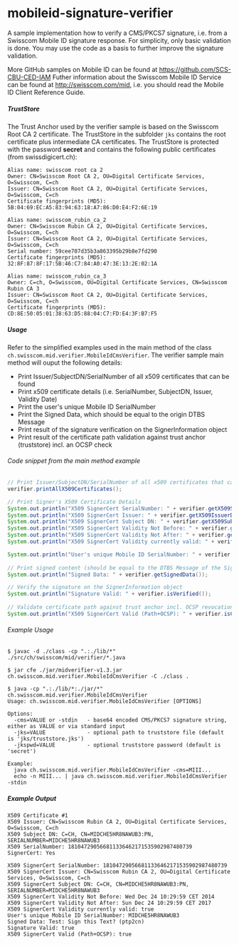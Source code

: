 # mobileid-signature-verifier
A sample implementation how to verify a CMS/PKCS7 signature, i.e. from a Swisscom Mobile ID signature response.
For simplicity, only basic validation is done. You may use the code as a basis to further improve the signature validation.

More GitHub samples on Mobile ID can be found at https://github.com/SCS-CBU-CED-IAM
Futher information about the Swisscom Mobile ID Service can be found at http://swisscom.com/mid, i.e. you should read the Mobile ID Client Reference Guide.

##### TrustStore

The Trust Anchor used by the verifier sample is based on the Swisscom Root CA 2 certificate. The TrustStore in the subfolder `jks` contains the root certificate plus intermediate CA certificates.
The TrustStore is protected with the password **secret** and contains the following public certificates (from swissdigicert.ch):

```
Alias name: swisscom root ca 2
Owner: CN=Swisscom Root CA 2, OU=Digital Certificate Services, O=Swisscom, C=ch
Issuer: CN=Swisscom Root CA 2, OU=Digital Certificate Services, O=Swisscom, C=ch
Certificate fingerprints (MD5): 5B:04:69:EC:A5:83:94:63:18:A7:86:D0:E4:F2:6E:19
```
```
Alias name: swisscom_rubin_ca_2
Owner: CN=Swisscom Rubin CA 2, OU=Digital Certificate Services, O=Swisscom, C=ch
Issuer: CN=Swisscom Root CA 2, OU=Digital Certificate Services, O=Swisscom, C=ch
Serial number: 59cee707d35b3a863395b29b8e7fd290
Certificate fingerprints (MD5): 32:8F:87:8F:17:5B:46:C7:84:A0:47:3E:13:2E:02:1A
```
```
Alias name: swisscom_rubin_ca_3
Owner: C=ch, O=Swisscom, OU=Digital Certificate Services, CN=Swisscom Rubin CA 3
Issuer: CN=Swisscom Root CA 2, OU=Digital Certificate Services, O=Swisscom, C=ch
Certificate fingerprints (MD5): CD:8E:50:05:01:38:63:D5:88:04:C7:FD:E4:3F:B7:F5
```

##### Usage

Refer to the simplified examples used in the main method of the class `ch.swisscom.mid.verifier.MobileIdCmsVerifier`.
The verifier sample main method will ouput the following details:

* Print Issuer/SubjectDN/SerialNumber of all x509 certificates that can be found
* Print x509 certificate details (i.e. SerialNumber, SubjectDN, Issuer, Validity Date)
* Print the user's unique Mobile ID SerialNumber
* Print the Signed Data, which should be equal to the origin DTBS Message
* Print result of the signature verification on the SignerInformation object
* Print result of the certificate path validation against trust anchor (truststore) incl. an OCSP check

###### Code snippet from the main method example
```java
// Print Issuer/SubjectDN/SerialNumber of all x509 certificates that can be found in the CMSSignedData
verifier.printAllX509Certificates();

// Print Signer's X509 Certificate Details
System.out.println("X509 SignerCert SerialNumber: " + verifier.getX509SerialNumber());
System.out.println("X509 SignerCert Issuer: " + verifier.getX509IssuerDN());
System.out.println("X509 SignerCert Subject DN: " + verifier.getX509SubjectDN());
System.out.println("X509 SignerCert Validity Not Before: " + verifier.getX509NotBefore());
System.out.println("X509 SignerCert Validity Not After: " + verifier.getX509NotAfter());
System.out.println("X509 SignerCert Validity currently valid: " + verifier.isCertCurrentlyValid());

System.out.println("User's unique Mobile ID SerialNumber: " + verifier.getMIDSerialNumber());
			
// Print signed content (should be equal to the DTBS Message of the Signature Request)
System.out.println("Signed Data: " + verifier.getSignedData());

// Verify the signature on the SignerInformation object
System.out.println("Signature Valid: " + verifier.isVerified());
			
// Validate certificate path against trust anchor incl. OCSP revocation check
System.out.println("X509 SignerCert Valid (Path+OCSP): " + verifier.isCertValid(keyStore));
```

###### Example Usage
```
$ javac -d ./class -cp ".:./lib/*" ./src/ch/swisscom/mid/verifier/*.java

$ jar cfe ./jar/midverifier-v1.3.jar ch.swisscom.mid.verifier.MobileIdCmsVerifier -C ./class .

$ java -cp ".:./lib/*:./jar/*" ch.swisscom.mid.verifier.MobileIdCmsVerifier
Usage: ch.swisscom.mid.verifier.MobileIdCmsVerifier [OPTIONS]

Options:
  -cms=VALUE or -stdin   - base64 encoded CMS/PKCS7 signature string, either as VALUE or via standard input
  -jks=VALUE             - optional path to truststore file (default is 'jks/truststore.jks')
  -jkspwd=VALUE          - optional truststore password (default is 'secret')

Example:
  java ch.swisscom.mid.verifier.MobileIdCmsVerifier -cms=MIII...
  echo -n MIII... | java ch.swisscom.mid.verifier.MobileIdCmsVerifier -stdin
```

##### Example Output

```
X509 Certificate #1
X509 Issuer: CN=Swisscom Rubin CA 2, OU=Digital Certificate Services, O=Swisscom, C=ch
X509 Subject DN: C=CH, CN=MIDCHE5HR8NAWUB3:PN, SERIALNUMBER=MIDCHE5HR8NAWUB3
X509 SerialNumber: 181047290566811336462171535902987480739
SignerCert: Yes

X509 SignerCert SerialNumber: 181047290566811336462171535902987480739
X509 SignerCert Issuer: CN=Swisscom Rubin CA 2, OU=Digital Certificate Services, O=Swisscom, C=ch
X509 SignerCert Subject DN: C=CH, CN=MIDCHE5HR8NAWUB3:PN, SERIALNUMBER=MIDCHE5HR8NAWUB3
X509 SignerCert Validity Not Before: Wed Dec 24 10:29:59 CET 2014
X509 SignerCert Validity Not After: Sun Dec 24 10:29:59 CET 2017
X509 SignerCert Validity currently valid: true
User's unique Mobile ID SerialNumber: MIDCHE5HR8NAWUB3
Signed Data: Test: Sign this Text? (ptp2cn)
Signature Valid: true
X509 SignerCert Valid (Path+OCSP): true
```
